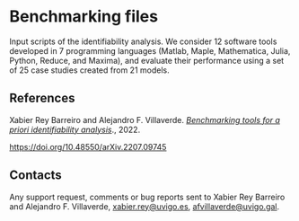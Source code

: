 # Benchmarking files
Input scripts of the identifiability analysis. We consider 12 software tools developed in 7 programming languages (Matlab, Maple, Mathematica, Julia, Python, Reduce, and Maxima), and evaluate their performance using a set of 25 case studies created from 21 models.

## References

Xabier Rey Barreiro and Alejandro F. Villaverde. [*Benchmarking tools for a priori identifiability analysis*](https://arxiv.org/abs/2207.09745)., 2022.

https://doi.org/10.48550/arXiv.2207.09745



## Contacts

Any support request, comments or bug reports sent to Xabier Rey Barreiro and Alejandro F. Villaverde, xabier.rey@uvigo.es, afvillaverde@uvigo.gal.
